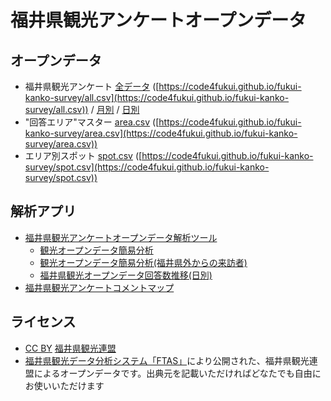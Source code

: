 # 福井県観光アンケートオープンデータ

## オープンデータ

- 福井県観光アンケート [全データ](all.csv) ([https://code4fukui.github.io/fukui-kanko-survey/all.csv](https://code4fukui.github.io/fukui-kanko-survey/all.csv)) / [月別](monthly) / [日別](daily)
- "回答エリア"マスター [area.csv](area.csv) ([https://code4fukui.github.io/fukui-kanko-survey/area.csv](https://code4fukui.github.io/fukui-kanko-survey/area.csv))
- エリア別スポット [spot.csv](spot.csv) ([https://code4fukui.github.io/fukui-kanko-survey/spot.csv](https://code4fukui.github.io/fukui-kanko-survey/spot.csv))

## 解析アプリ

- [福井県観光アンケートオープンデータ解析ツール](https://github.com/code4fukui/fukui-kanko-stat/)
    - [観光オープンデータ簡易分析](https://code4fukui.github.io/fukui-kanko-stat/)
    - [観光オープンデータ簡易分析(福井県外からの来訪者)](https://code4fukui.github.io/fukui-kanko-stat/withoutfukui.html)
    - [福井県観光オープンデータ回答数推移(日別)](https://code4fukui.github.io/fukui-kanko-stat/daily.html)
- [福井県観光アンケートコメントマップ](https://code4fukui.github.io/sightseeingApp/)

## ライセンス

- [CC BY](https://creativecommons.org/licenses/by/4.0/deed.ja) [福井県観光連盟](https://www.fuku-e.com/)
- [福井県観光データ分析システム「FTAS」](https://www.fuku-e.com/feature/detail_266.html)により公開された、福井県観光連盟によるオープンデータです。出典元を記載いただければどなたでも自由にお使いいただけます
